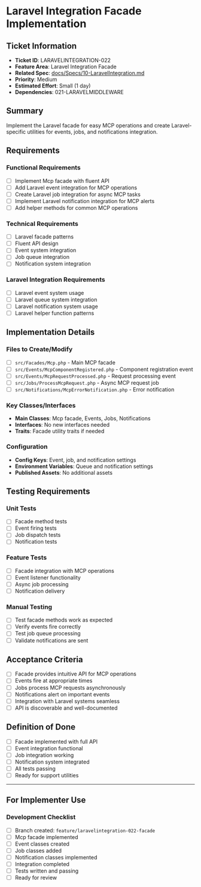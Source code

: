 # Laravel Integration Facade Implementation

## Ticket Information
- **Ticket ID**: LARAVELINTEGRATION-022
- **Feature Area**: Laravel Integration Facade
- **Related Spec**: [docs/Specs/10-LaravelIntegration.md](../Specs/10-LaravelIntegration.md)
- **Priority**: Medium
- **Estimated Effort**: Small (1 day)
- **Dependencies**: 021-LARAVELMIDDLEWARE

## Summary
Implement the Laravel facade for easy MCP operations and create Laravel-specific utilities for events, jobs, and notifications integration.

## Requirements

### Functional Requirements
- [ ] Implement Mcp facade with fluent API
- [ ] Add Laravel event integration for MCP operations
- [ ] Create Laravel job integration for async MCP tasks
- [ ] Implement Laravel notification integration for MCP alerts
- [ ] Add helper methods for common MCP operations

### Technical Requirements
- [ ] Laravel facade patterns
- [ ] Fluent API design
- [ ] Event system integration
- [ ] Job queue integration
- [ ] Notification system integration

### Laravel Integration Requirements
- [ ] Laravel event system usage
- [ ] Laravel queue system integration
- [ ] Laravel notification system usage
- [ ] Laravel helper function patterns

## Implementation Details

### Files to Create/Modify
- [ ] `src/Facades/Mcp.php` - Main MCP facade
- [ ] `src/Events/McpComponentRegistered.php` - Component registration event
- [ ] `src/Events/McpRequestProcessed.php` - Request processing event
- [ ] `src/Jobs/ProcessMcpRequest.php` - Async MCP request job
- [ ] `src/Notifications/McpErrorNotification.php` - Error notification

### Key Classes/Interfaces
- **Main Classes**: Mcp facade, Events, Jobs, Notifications
- **Interfaces**: No new interfaces needed
- **Traits**: Facade utility traits if needed

### Configuration
- **Config Keys**: Event, job, and notification settings
- **Environment Variables**: Queue and notification settings
- **Published Assets**: No additional assets

## Testing Requirements

### Unit Tests
- [ ] Facade method tests
- [ ] Event firing tests
- [ ] Job dispatch tests
- [ ] Notification tests

### Feature Tests
- [ ] Facade integration with MCP operations
- [ ] Event listener functionality
- [ ] Async job processing
- [ ] Notification delivery

### Manual Testing
- [ ] Test facade methods work as expected
- [ ] Verify events fire correctly
- [ ] Test job queue processing
- [ ] Validate notifications are sent

## Acceptance Criteria
- [ ] Facade provides intuitive API for MCP operations
- [ ] Events fire at appropriate times
- [ ] Jobs process MCP requests asynchronously
- [ ] Notifications alert on important events
- [ ] Integration with Laravel systems seamless
- [ ] API is discoverable and well-documented

## Definition of Done
- [ ] Facade implemented with full API
- [ ] Event integration functional
- [ ] Job integration working
- [ ] Notification system integrated
- [ ] All tests passing
- [ ] Ready for support utilities

---

## For Implementer Use

### Development Checklist
- [ ] Branch created: `feature/laravelintegration-022-facade`
- [ ] Mcp facade implemented
- [ ] Event classes created
- [ ] Job classes added
- [ ] Notification classes implemented
- [ ] Integration completed
- [ ] Tests written and passing
- [ ] Ready for review